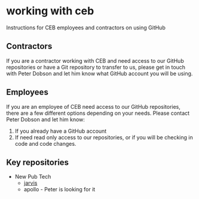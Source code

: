 # working with ceb
Instructions for CEB employees and contractors on using GitHub

## Contractors
If you are a contractor working with CEB and need access to our GitHub repositories or have a Git repository to transfer to us, please get in touch with Peter Dobson and let him know what GitHub account you will be using.

## Employees
If you are an employee of CEB need access to our GitHub repositories, there are a few different options depending on your needs.  Please contact Peter Dobson and let him know:
  1. If you already have a GitHub account
  2. If need read only access to our repositories, or if you will be checking in code and code changes.

## Key repositories
* New Pub Tech
  * [jarvis](https://github.com/cebucla/jarvis)
  * apollo - Peter is looking for it
